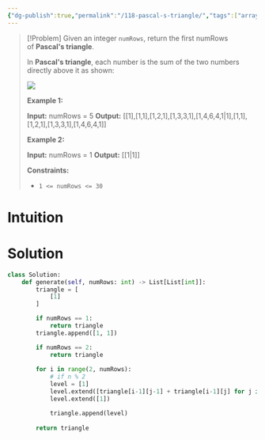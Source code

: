 ```yaml
---
{"dg-publish":true,"permalink":"/118-pascal-s-triangle/","tags":["array","dp"]}
---
```


> [!Problem]
> Given an integer `numRows`, return the first numRows of **Pascal's triangle**.
> 
> In **Pascal's triangle**, each number is the sum of the two numbers directly above it as shown:
> 
> ![](https://upload.wikimedia.org/wikipedia/commons/0/0d/PascalTriangleAnimated2.gif)
> 
> **Example 1:**
> 
> **Input:** numRows = 5
> **Output:** [[1],[1,1],[1,2,1],[1,3,3,1],[1,4,6,4,1\|1],[1,1],[1,2,1],[1,3,3,1],[1,4,6,4,1]]
> 
> **Example 2:**
> 
> **Input:** numRows = 1
> **Output:** [[1\|1]]
> 
> **Constraints:**
> 
> - `1 <= numRows <= 30`

# Intuition

# Solution
```python
class Solution:
    def generate(self, numRows: int) -> List[List[int]]:
        triangle = [
            [1]
        ]

        if numRows == 1:
            return triangle
        triangle.append([1, 1])

        if numRows == 2:
            return triangle
        
        for i in range(2, numRows):
            # if n % 2
            level = [1]
            level.extend([triangle[i-1][j-1] + triangle[i-1][j] for j in range(1, i)])
            level.extend([1])

            triangle.append(level)
        
        return triangle
```